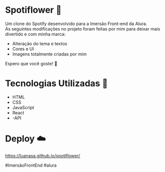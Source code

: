 # Spotiflower 🌸
Um clone do Spotify desenvolvido para a Imersão Front-end da Alura. <br>
As seguintes modificações no projeto foram feitas por mim para deixar mais divertido e com minha marca: 
- Alteração do tema e textos
- Cores e UI
- Imagens totalmente criadas por mim

Espero que você goste! 🤍

# Tecnologias Utilizadas 🚀
- HTML
- CSS
- JavaScript
- React
- -API

# Deploy ☁️
https://luanasa.github.io/spotiflower/

#ImersãoFrontEnd #alura
